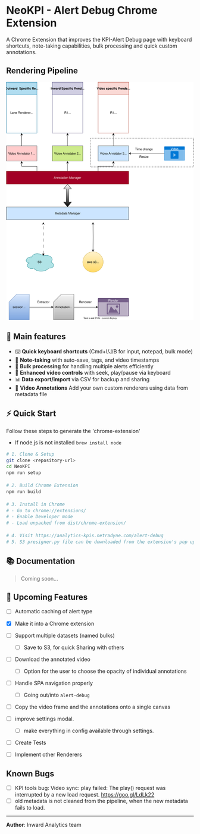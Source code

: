 # NeoKPI - Alert Debug Chrome Extension

A Chrome Extension that improves the KPI-Alert Debug page with keyboard shortcuts, note-taking capabilities, bulk processing and quick custom annotations.

## Rendering Pipeline
![NeoKPI2 drawio](docs/assets/Rendering_pipeline.svg)

## 🎯 Main features
- ⌨️ **Quick keyboard shortcuts** (Cmd+I/J/B for input, notepad, bulk mode)
- 📝 **Note-taking** with auto-save, tags, and video timestamps
- 🔄 **Bulk processing** for handling multiple alerts efficiently  
- 🎥 **Enhanced video controls** with seek, play/pause via keyboard
- 📊 **Data export/import** via CSV for backup and sharing
- 🎯 **Video Annotations** Add your own custom renderers using data from metadata file

## ⚡ Quick Start
Follow these steps to generate the 'chrome-extension'
- If node.js is not installed `brew install node`
```bash
# 1. Clone & Setup
git clone <repository-url>
cd NeoKPI
npm run setup

# 2. Build Chrome Extension
npm run build

# 3. Install in Chrome
# - Go to chrome://extensions/
# - Enable Developer mode
# - Load unpacked from dist/chrome-extension/

# 4. Visit https://analytics-kpis.netradyne.com/alert-debug
# 5. S3 presigner.py file can be downloaded from the extension's pop up.
```

## 📚 Documentation
> Coming soon...

## 🚀 Upcoming Features
- [ ] Automatic caching of alert type
- [x] Make it into a Chrome extension
- [ ] Support multiple datasets (named bulks)
  - [ ] Save to S3, for quick Sharing with others
- [ ] Download the annotated video
  - [ ] Option for the user to choose the opacity of individual annotations
- [ ] Handle SPA navigation properly
  - [ ] Going out/into `alert-debug`
- [ ] Copy the video frame and the annotations onto a single canvas
- [ ] improve settings modal. 
  - [ ] make everything in config available through settings.
- [ ] Create Tests
- [ ] Implement other Renderers


## Known Bugs
- [ ] KPI tools bug:  Video sync: play failed: The play() request was interrupted by a new load request. https://goo.gl/LdLk22
- [ ] old metadata is not cleaned from the pipeline, when the new metadata fails to load.
---
**Author**: Inward Analytics team

